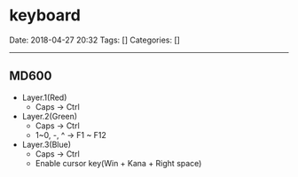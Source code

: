 # keyboard

Date: 2018-04-27 20:32
Tags: []
Categories: []

---

## MD600

- Layer.1(Red)
    - Caps -> Ctrl
- Layer.2(Green)
    - Caps -> Ctrl
    - 1~0, -, ^ -> F1 ~ F12
- Layer.3(Blue)
    - Caps -> Ctrl
    - Enable cursor key(Win + Kana + Right space)

